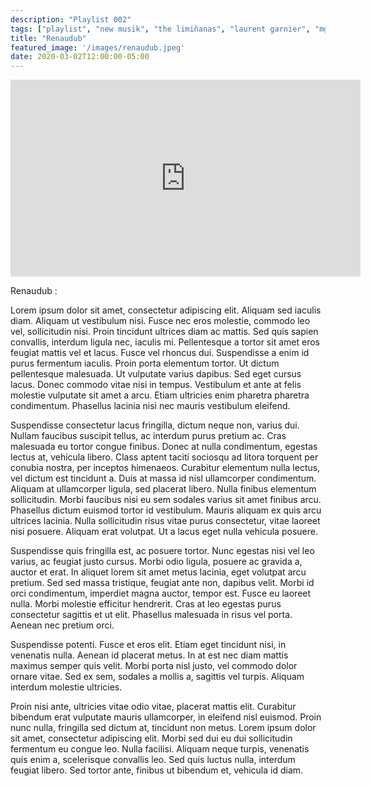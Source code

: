 ```yaml
---
description: "Playlist 002"
tags: ["playlist", "new musik", "the limiñanas", "laurent garnier", "mgmt", "jim croce", "noir boy george", "flavien berger", "fishbach", "nils fraham", "john myrtle", "tangerine dream"]
title: "Renaudub"
featured_image: '/images/renaudub.jpeg'
date: 2020-03-02T12:00:00-05:00
---
```


<iframe 
	width="560" 
	height="315" 
	src="https://www.youtube.com/embed/videoseries?list=PL3yt8r5HGJ37gbL9g_tQXxDwIas7y6Fc3" 
	frameborder="0" 
	allow="autoplay; encrypted-media" 
	allowfullscreen>
</iframe>

Renaudub  :



Lorem ipsum dolor sit amet, consectetur adipiscing elit. Aliquam sed iaculis diam. Aliquam ut vestibulum nisi. Fusce nec eros molestie, commodo leo vel, sollicitudin nisi. Proin tincidunt ultrices diam ac mattis. Sed quis sapien convallis, interdum ligula nec, iaculis mi. Pellentesque a tortor sit amet eros feugiat mattis vel et lacus. Fusce vel rhoncus dui. Suspendisse a enim id purus fermentum iaculis. Proin porta elementum tortor. Ut dictum pellentesque malesuada. Ut vulputate varius dapibus. Sed eget cursus lacus. Donec commodo vitae nisi in tempus. Vestibulum et ante at felis molestie vulputate sit amet a arcu. Etiam ultricies enim pharetra pharetra condimentum. Phasellus lacinia nisi nec mauris vestibulum eleifend.

Suspendisse consectetur lacus fringilla, dictum neque non, varius dui. Nullam faucibus suscipit tellus, ac interdum purus pretium ac. Cras malesuada eu tortor congue finibus. Donec at nulla condimentum, egestas lectus at, vehicula libero. Class aptent taciti sociosqu ad litora torquent per conubia nostra, per inceptos himenaeos. Curabitur elementum nulla lectus, vel dictum est tincidunt a. Duis at massa id nisl ullamcorper condimentum. Aliquam at ullamcorper ligula, sed placerat libero. Nulla finibus elementum sollicitudin. Morbi faucibus nisi eu sem sodales varius sit amet finibus arcu. Phasellus dictum euismod tortor id vestibulum. Mauris aliquam ex quis arcu ultrices lacinia. Nulla sollicitudin risus vitae purus consectetur, vitae laoreet nisi posuere. Aliquam erat volutpat. Ut a lacus eget nulla vehicula posuere.

Suspendisse quis fringilla est, ac posuere tortor. Nunc egestas nisi vel leo varius, ac feugiat justo cursus. Morbi odio ligula, posuere ac gravida a, auctor et erat. In aliquet lorem sit amet metus lacinia, eget volutpat arcu pretium. Sed sed massa tristique, feugiat ante non, dapibus velit. Morbi id orci condimentum, imperdiet magna auctor, tempor est. Fusce eu laoreet nulla. Morbi molestie efficitur hendrerit. Cras at leo egestas purus consectetur sagittis et ut elit. Phasellus malesuada in risus vel porta. Aenean nec pretium orci.

Suspendisse potenti. Fusce et eros elit. Etiam eget tincidunt nisi, in venenatis nulla. Aenean id placerat metus. In at est nec diam mattis maximus semper quis velit. Morbi porta nisl justo, vel commodo dolor ornare vitae. Sed ex sem, sodales a mollis a, sagittis vel turpis. Aliquam interdum molestie ultricies.

Proin nisi ante, ultricies vitae odio vitae, placerat mattis elit. Curabitur bibendum erat vulputate mauris ullamcorper, in eleifend nisl euismod. Proin nunc nulla, fringilla sed dictum at, tincidunt non metus. Lorem ipsum dolor sit amet, consectetur adipiscing elit. Morbi sed dui eu dui sollicitudin fermentum eu congue leo. Nulla facilisi. Aliquam neque turpis, venenatis quis enim a, scelerisque convallis leo. Sed quis luctus nulla, interdum feugiat libero. Sed tortor ante, finibus ut bibendum et, vehicula id diam. 


